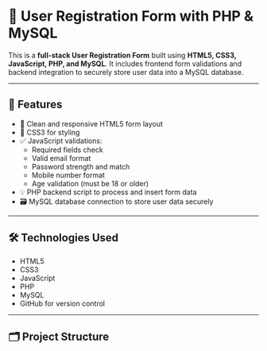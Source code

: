 # 📝 User Registration Form with PHP & MySQL

This is a **full-stack User Registration Form** built using **HTML5, CSS3, JavaScript, PHP, and MySQL**. It includes frontend form validations and backend integration to securely store user data into a MySQL database.

---

## 📌 Features

- 📄 Clean and responsive HTML5 form layout
- 🎨 CSS3 for styling
- ✅ JavaScript validations:
  - Required fields check
  - Valid email format
  - Password strength and match
  - Mobile number format
  - Age validation (must be 18 or older)
- 💡 PHP backend script to process and insert form data
- 🗃️ MySQL database connection to store user data securely

---

## 🛠️ Technologies Used

- HTML5
- CSS3
- JavaScript
- PHP
- MySQL
- GitHub for version control

---

## 🗂️ Project Structure


